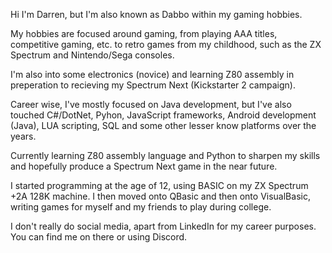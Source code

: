 Hi I'm Darren, but I'm also known as Dabbo within my gaming hobbies. 

My hobbies are focused around gaming, from playing AAA titles, competitive gaming, etc. to retro games from my childhood, such as the ZX Spectrum and Nintendo/Sega consoles.

I'm also into some electronics (novice) and learning Z80 assembly in preperation to recieving my Spectrum Next (Kickstarter 2 campaign).

Career wise, I've mostly focused on Java development, but I've also touched C#/DotNet, Pyhon, JavaScript frameworks, Android development (Java), LUA scripting, SQL and some other lesser know platforms over the years.

Currently learning Z80 assembly language and Python to sharpen my skills and hopefully produce a Spectrum Next game in the near future.

I started programming at the age of 12, using BASIC on my ZX Spectrum +2A 128K machine.  I then moved onto QBasic and then onto VisualBasic, writing games for myself and my friends to play during college.

I don't really do social media, apart from LinkedIn for my career purposes.  You can find me on there or using Discord.

